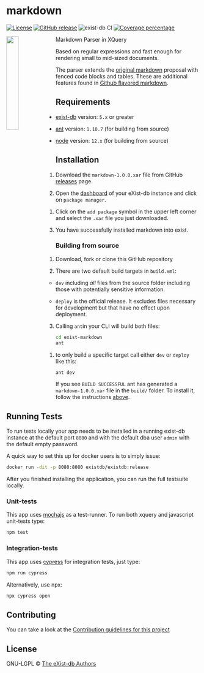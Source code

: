 # markdown

[![License][license-img]][license-url]
[![GitHub release][release-img]][release-url]
![exist-db CI](https://github.com/eXist-db/exist-markdown/workflows/exist-db%20CI/badge.svg)
[![Coverage percentage][coveralls-image]][coveralls-url]

<img src="icon.png" align="left" width="25%"/>

Markdown Parser in XQuery

Based on regular expressions and fast enough for rendering small to mid-sized documents.

The parser extends the [original markdown][2] proposal with fenced code 
blocks and tables. These are additional features found in [Github flavored markdown][1].

[1]: https://help.github.com/articles/github-flavored-markdown
[2]: http://daringfireball.net/projects/markdown/syntax

## Requirements

*   [exist-db](https://exist-db.org/exist/apps/homepage/index.html) version: `5.x` or greater

*   [ant](https://ant.apache.org) version: `1.10.7` \(for building from source\)

*   [node](https://nodejs.org) version: `12.x` \(for building from source\)
    

## Installation

1.  Download  the `markdown-1.0.0.xar` file from GitHub [releases](https://github.com/eXist-db/exist-markdown/releases) page.

2.  Open the [dashboard](http://localhost:8080/exist/apps/dashboard/index.html) of your eXist-db instance and click on `package manager`.

    1.  Click on the `add package` symbol in the upper left corner and select the `.xar` file you just downloaded.

3.  You have successfully installed markdown into exist.

### Building from source

1.  Download, fork or clone this GitHub repository
2.  There are two default build targets in `build.xml`:
    *   `dev` including *all* files from the source folder including those with potentially sensitive information.
  
    *   `deploy` is the official release. It excludes files necessary for development but that have no effect upon deployment.
  
3.  Calling `ant`in your CLI will build both files:
  
```bash
cd exist-markdown
ant
```

   1. to only build a specific target call either `dev` or `deploy` like this:
   ```bash   
   ant dev
   ```   

If you see `BUILD SUCCESSFUL` ant has generated a `markdown-1.0.0.xar` file in the `build/` folder. To install it, follow the instructions [above](#installation).



## Running Tests

To run tests locally your app needs to be installed in a running exist-db instance at the default port `8080` and with the default dba user `admin` with the default empty password.

A quick way to set this up for docker users is to simply issue:

```bash
docker run -dit -p 8080:8080 existdb/existdb:release
```

After you finished installing the application, you can run the full testsuite locally.

### Unit-tests

This app uses [mochajs](https://mochajs.org) as a test-runner. To run both xquery and javascript unit-tests type:

```bash
npm test
```

### Integration-tests

This app uses [cypress](https://www.cypress.io) for integration tests, just type:

```bash
npm run cypress
```

Alternatively, use npx:

```bash
npx cypress open
```


## Contributing

You can take a look at the [Contribution guidelines for this project](.github/CONTRIBUTING.md)

## License

GNU-LGPL © [The eXist-db Authors](https://github.com/eXist-db/exist-markdown)

[license-img]: https://img.shields.io/badge/license-LGPL%20v3-blue.svg
[license-url]: https://www.gnu.org/licenses/lgpl-3.0
[release-img]: https://img.shields.io/badge/release-1.0.0-green.svg
[release-url]: https://github.com/eXist-db/exist-markdown/releases/latest
[coveralls-image]: https://coveralls.io/repos/eXist-db/exist-markdown/badge.svg
[coveralls-url]: https://coveralls.io/r/eXist-db/markdown
